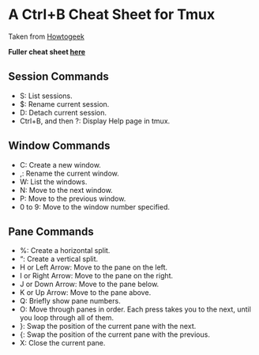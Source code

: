 # A Ctrl+B Cheat Sheet for Tmux

Taken from [Howtogeek](https://www.howtogeek.com/671422/how-to-use-tmux-on-linux-and-why-its-better-than-screen/)

**Fuller cheat sheet [here](http://tmuxcheatsheet.com/)**

## Session Commands

- S: List sessions.
- $: Rename current session.
- D: Detach current session.
- Ctrl+B, and then ?: Display Help page in tmux.

## Window Commands

- C: Create a new window.
- ,: Rename the current window.
- W: List the windows.
- N: Move to the next window.
- P: Move to the previous window.
- 0 to 9: Move to the window number specified.

## Pane Commands

- %: Create a horizontal split.
- “: Create a vertical split.
- H or Left Arrow: Move to the pane on the left.
- I or Right Arrow: Move to the pane on the right.
- J or Down Arrow: Move to the pane below.
- K or Up Arrow: Move to the pane above.
- Q: Briefly show pane numbers.
- O: Move through panes in order. Each press takes you to the next, until you loop through all of them.
- }: Swap the position of the current pane with the next.
- {: Swap the position of the current pane with the previous.
- X: Close the current pane.
